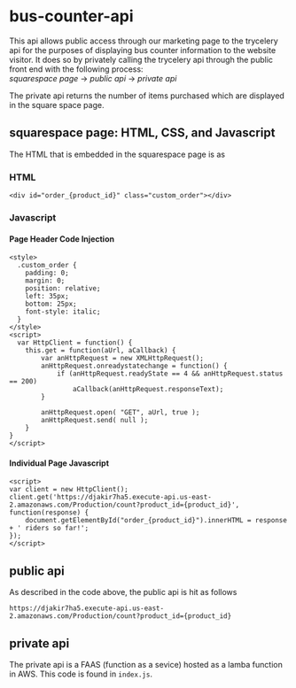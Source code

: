 # bus-counter-api
This api allows public access through our marketing page to the trycelery api for the purposes of displaying bus counter information to the website visitor. It does so by privately calling the trycelery api through the public front end with the following process:  
*squarespace page* -> *public api* -> *private api*  

The private api returns the number of items purchased which are displayed in the square space page.  

## squarespace page: HTML, CSS, and Javascript
The HTML that is embedded in the squarespace page is as  
### HTML
```
<div id="order_{product_id}" class="custom_order"></div>
```

### Javascript  
#### Page Header Code Injection
```
<style>
  .custom_order {
    padding: 0;
    margin: 0;
    position: relative;
    left: 35px;
    bottom: 25px;
    font-style: italic;
  }
</style>
<script>
  var HttpClient = function() {
    this.get = function(aUrl, aCallback) {
        var anHttpRequest = new XMLHttpRequest();
        anHttpRequest.onreadystatechange = function() { 
            if (anHttpRequest.readyState == 4 && anHttpRequest.status == 200)
                aCallback(anHttpRequest.responseText);
        }

        anHttpRequest.open( "GET", aUrl, true );            
        anHttpRequest.send( null );
    }
}
</script>
```

#### Individual Page Javascript
```
<script> 
var client = new HttpClient();
client.get('https://djakir7ha5.execute-api.us-east-2.amazonaws.com/Production/count?product_id={product_id}', function(response) {
    document.getElementById("order_{product_id}").innerHTML = response + ' riders so far!';
});
</script>
```  

## public api
As described in the code above, the public api is hit as follows  
```
https://djakir7ha5.execute-api.us-east-2.amazonaws.com/Production/count?product_id={product_id}
```

## private api  
The private api is a FAAS (function as a sevice) hosted as a lamba function in AWS. This code is found in `index.js`. 
